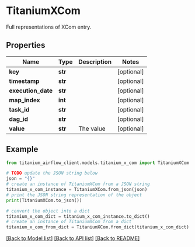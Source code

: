 # TitaniumXCom

Full representations of XCom entry.

## Properties

Name | Type | Description | Notes
------------ | ------------- | ------------- | -------------
**key** | **str** |  | [optional] 
**timestamp** | **str** |  | [optional] 
**execution_date** | **str** |  | [optional] 
**map_index** | **int** |  | [optional] 
**task_id** | **str** |  | [optional] 
**dag_id** | **str** |  | [optional] 
**value** | **str** | The value | [optional] 

## Example

```python
from titanium_airflow_client.models.titanium_x_com import TitaniumXCom

# TODO update the JSON string below
json = "{}"
# create an instance of TitaniumXCom from a JSON string
titanium_x_com_instance = TitaniumXCom.from_json(json)
# print the JSON string representation of the object
print(TitaniumXCom.to_json())

# convert the object into a dict
titanium_x_com_dict = titanium_x_com_instance.to_dict()
# create an instance of TitaniumXCom from a dict
titanium_x_com_from_dict = TitaniumXCom.from_dict(titanium_x_com_dict)
```
[[Back to Model list]](../README.md#documentation-for-models) [[Back to API list]](../README.md#documentation-for-api-endpoints) [[Back to README]](../README.md)


